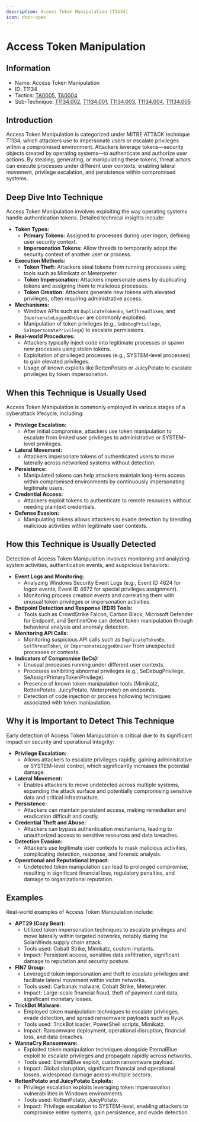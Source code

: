 ```yaml
---
description: Access Token Manipulation [T1134]
icon: door-open
---
```


# Access Token Manipulation

## Information

* Name: Access Token Manipulation
* ID: T1134
* Tactics: [TA0005](../), [TA0004](../../ta0004/)
* Sub-Technique: [T1134.002](t1134.002.md), [T1134.001](t1134.001.md), [T1134.003](t1134.003.md), [T1134.004](t1134.004.md), [T1134.005](t1134.005.md)

## Introduction

Access Token Manipulation is categorized under MITRE ATT\&CK technique T1134, which attackers use to impersonate users or escalate privileges within a compromised environment. Attackers leverage tokens—security objects created by operating systems—to authenticate and authorize user actions. By stealing, generating, or manipulating these tokens, threat actors can execute processes under different user contexts, enabling lateral movement, privilege escalation, and persistence within compromised systems.

## Deep Dive Into Technique

Access Token Manipulation involves exploiting the way operating systems handle authentication tokens. Detailed technical insights include:

* **Token Types:**
  * **Primary Tokens:** Assigned to processes during user logon, defining user security context.
  * **Impersonation Tokens:** Allow threads to temporarily adopt the security context of another user or process.
* **Execution Methods:**
  * **Token Theft:** Attackers steal tokens from running processes using tools such as Mimikatz or Meterpreter.
  * **Token Impersonation:** Attackers impersonate users by duplicating tokens and assigning them to malicious processes.
  * **Token Creation:** Attackers generate new tokens with elevated privileges, often requiring administrative access.
* **Mechanisms:**
  * Windows APIs such as `DuplicateTokenEx`, `SetThreadToken`, and `ImpersonateLoggedOnUser` are commonly exploited.
  * Manipulation of token privileges (e.g., `SeDebugPrivilege`, `SeImpersonatePrivilege`) to escalate permissions.
* **Real-world Procedures:**
  * Attackers typically inject code into legitimate processes or spawn new processes using stolen tokens.
  * Exploitation of privileged processes (e.g., SYSTEM-level processes) to gain elevated privileges.
  * Usage of known exploits like RottenPotato or JuicyPotato to escalate privileges by token impersonation.

## When this Technique is Usually Used

Access Token Manipulation is commonly employed in various stages of a cyberattack lifecycle, including:

* **Privilege Escalation:**
  * After initial compromise, attackers use token manipulation to escalate from limited user privileges to administrative or SYSTEM-level privileges.
* **Lateral Movement:**
  * Attackers impersonate tokens of authenticated users to move laterally across networked systems without detection.
* **Persistence:**
  * Manipulated tokens can help attackers maintain long-term access within compromised environments by continuously impersonating legitimate users.
* **Credential Access:**
  * Attackers exploit tokens to authenticate to remote resources without needing plaintext credentials.
* **Defense Evasion:**
  * Manipulating tokens allows attackers to evade detection by blending malicious activities within legitimate user contexts.

## How this Technique is Usually Detected

Detection of Access Token Manipulation involves monitoring and analyzing system activities, authentication events, and suspicious behaviors:

* **Event Logs and Monitoring:**
  * Analyzing Windows Security Event Logs (e.g., Event ID 4624 for logon events, Event ID 4672 for special privileges assignment).
  * Monitoring process creation events and correlating them with unusual token privileges or impersonation activities.
* **Endpoint Detection and Response (EDR) Tools:**
  * Tools such as CrowdStrike Falcon, Carbon Black, Microsoft Defender for Endpoint, and SentinelOne can detect token manipulation through behavioral analysis and anomaly detection.
* **Monitoring API Calls:**
  * Monitoring suspicious API calls such as `DuplicateTokenEx`, `SetThreadToken`, or `ImpersonateLoggedOnUser` from unexpected processes or contexts.
* **Indicators of Compromise (IoCs):**
  * Unusual processes running under different user contexts.
  * Processes exhibiting abnormal privileges (e.g., SeDebugPrivilege, SeAssignPrimaryTokenPrivilege).
  * Presence of known token manipulation tools (Mimikatz, RottenPotato, JuicyPotato, Meterpreter) on endpoints.
  * Detection of code injection or process hollowing techniques associated with token manipulation.

## Why it is Important to Detect This Technique

Early detection of Access Token Manipulation is critical due to its significant impact on security and operational integrity:

* **Privilege Escalation:**
  * Allows attackers to escalate privileges rapidly, gaining administrative or SYSTEM-level control, which significantly increases the potential damage.
* **Lateral Movement:**
  * Enables attackers to move undetected across multiple systems, expanding the attack surface and potentially compromising sensitive data and critical infrastructure.
* **Persistence:**
  * Attackers can maintain persistent access, making remediation and eradication difficult and costly.
* **Credential Theft and Abuse:**
  * Attackers can bypass authentication mechanisms, leading to unauthorized access to sensitive resources and data breaches.
* **Detection Evasion:**
  * Attackers use legitimate user contexts to mask malicious activities, complicating detection, response, and forensic analysis.
* **Operational and Reputational Impact:**
  * Undetected token manipulation can lead to prolonged compromise, resulting in significant financial loss, regulatory penalties, and damage to organizational reputation.

## Examples

Real-world examples of Access Token Manipulation include:

* **APT29 (Cozy Bear):**
  * Utilized token impersonation techniques to escalate privileges and move laterally within targeted networks, notably during the SolarWinds supply chain attack.
  * Tools used: Cobalt Strike, Mimikatz, custom implants.
  * Impact: Persistent access, sensitive data exfiltration, significant damage to reputation and security posture.
* **FIN7 Group:**
  * Leveraged token impersonation and theft to escalate privileges and facilitate lateral movement within victim networks.
  * Tools used: Carbanak malware, Cobalt Strike, Meterpreter.
  * Impact: Large-scale financial fraud, theft of payment card data, significant monetary losses.
* **TrickBot Malware:**
  * Employed token manipulation techniques to escalate privileges, evade detection, and spread ransomware payloads such as Ryuk.
  * Tools used: TrickBot loader, PowerShell scripts, Mimikatz.
  * Impact: Ransomware deployment, operational disruption, financial loss, and data breaches.
* **WannaCry Ransomware:**
  * Exploited token manipulation techniques alongside EternalBlue exploit to escalate privileges and propagate rapidly across networks.
  * Tools used: EternalBlue exploit, custom ransomware payload.
  * Impact: Global disruption, significant financial and operational losses, widespread damage across multiple sectors.
* **RottenPotato and JuicyPotato Exploits:**
  * Privilege escalation exploits leveraging token impersonation vulnerabilities in Windows environments.
  * Tools used: RottenPotato, JuicyPotato.
  * Impact: Privilege escalation to SYSTEM-level, enabling attackers to compromise entire systems, gain persistence, and evade detection.
